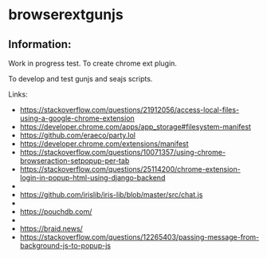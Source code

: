 # browserextgunjs

## Information:
 Work in progress test. To create chrome ext plugin.

 To develop and test gunjs and seajs scripts.


Links:    
 * https://stackoverflow.com/questions/21912056/access-local-files-using-a-google-chrome-extension
 * https://developer.chrome.com/apps/app_storage#filesystem-manifest
 * https://github.com/eraeco/party.lol
 * https://developer.chrome.com/extensions/manifest
 * https://stackoverflow.com/questions/10071357/using-chrome-browseraction-setpopup-per-tab
 * https://stackoverflow.com/questions/25114200/chrome-extension-login-in-popup-html-using-django-backend
 * 
 * https://github.com/irislib/iris-lib/blob/master/src/chat.js
 * 
 * https://pouchdb.com/
 * 
 * https://braid.news/
 * https://stackoverflow.com/questions/12265403/passing-message-from-background-js-to-popup-js